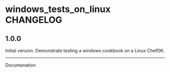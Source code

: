 windows_tests_on_linux CHANGELOG
=================================

1.0.0
-----
Initial version. Demonstrate testing a windows cookbook on a Linux ChefDK.

- - -

Documenation 

